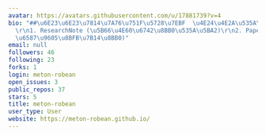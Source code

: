 ```yaml
---
avatar: https://avatars.githubusercontent.com/u/17881739?v=4
bio: "##\u6E23\u6E23\u7814\u7A76\u751F\u5728\u7EBF  \u4E24\u4E2A\u535A\u5BA2repo \uFF1A\
  \r\n1. ResearchNote (\u5B66\u4E60\u6742\u8BB0\u535A\u5BA2)\r\n2. PaperNotes (\u8BBA\
  \u6587\u9605\u8BFB\u7B14\u8BB0)"
email: null
followers: 46
following: 23
forks: 1
login: meton-robean
open_issues: 3
public_repos: 37
stars: 5
title: meton-robean
user_type: User
website: https://meton-robean.github.io/
---
```

